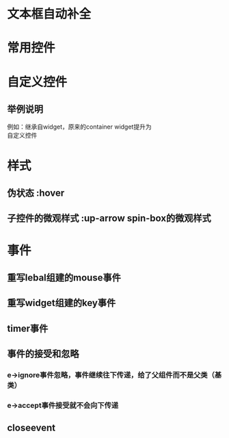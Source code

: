 # 文本框自动补全
# 常用控件
# 自定义控件
## 举例说明
   例如：继承自widget，原来的container widget提升为  
   自定义控件
# 样式
## 伪状态 :hover
## 子控件的微观样式 :up-arrow spin-box的微观样式
# 事件
## 重写lebal组建的mouse事件
## 重写widget组建的key事件
## timer事件
## 事件的接受和忽略
### e->ignore事件忽略，事件继续往下传递，给了父组件而不是父类（基类）
### e->accept事件接受就不会向下传递
## closeevent